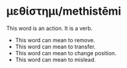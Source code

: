 # μεθίστημι/methistēmi 
This word is an action. It is a verb.

* This word can mean to remove.
* This word can mean to transfer.
* This word can mean to change position.
* This word can mean to mislead. 
